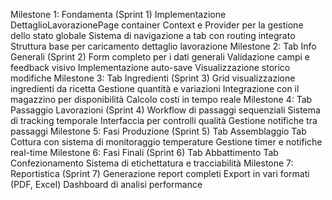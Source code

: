 Milestone 1: Fondamenta (Sprint 1)
Implementazione DettaglioLavorazionePage container
Context e Provider per la gestione dello stato globale
Sistema di navigazione a tab con routing integrato
Struttura base per caricamento dettaglio lavorazione
Milestone 2: Tab Info Generali (Sprint 2)
Form completo per i dati generali
Validazione campi e feedback visivo
Implementazione auto-save
Visualizzazione storico modifiche
Milestone 3: Tab Ingredienti (Sprint 3)
Grid visualizzazione ingredienti da ricetta
Gestione quantità e variazioni
Integrazione con il magazzino per disponibilità
Calcolo costi in tempo reale
Milestone 4: Tab Passaggio Lavorazioni (Sprint 4)
Workflow di passaggi sequenziali
Sistema di tracking temporale
Interfaccia per controlli qualità
Gestione notifiche tra passaggi
Milestone 5: Fasi Produzione (Sprint 5)
Tab Assemblaggio
Tab Cottura con sistema di monitoraggio temperature
Gestione timer e notifiche real-time
Milestone 6: Fasi Finali (Sprint 6)
Tab Abbattimento
Tab Confezionamento
Sistema di etichettatura e tracciabilità
Milestone 7: Reportistica (Sprint 7)
Generazione report completi
Export in vari formati (PDF, Excel)
Dashboard di analisi performance